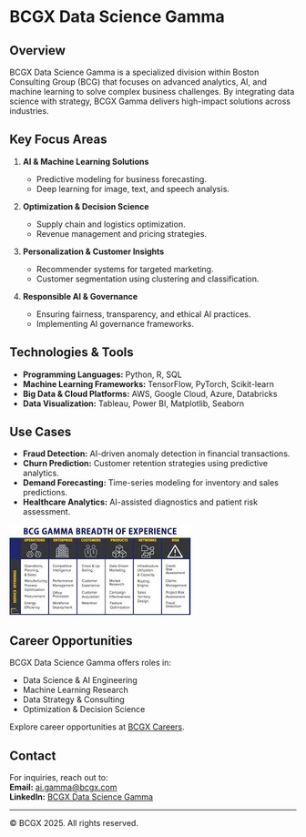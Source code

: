 # BCGX Data Science Gamma

## Overview
BCGX Data Science Gamma is a specialized division within Boston Consulting Group (BCG) that focuses on advanced analytics, AI, and machine learning to solve complex business challenges. By integrating data science with strategy, BCGX Gamma delivers high-impact solutions across industries.

## Key Focus Areas
1. **AI & Machine Learning Solutions**  
   - Predictive modeling for business forecasting.  
   - Deep learning for image, text, and speech analysis.  

2. **Optimization & Decision Science**  
   - Supply chain and logistics optimization.  
   - Revenue management and pricing strategies.  

3. **Personalization & Customer Insights**  
   - Recommender systems for targeted marketing.  
   - Customer segmentation using clustering and classification.  

4. **Responsible AI & Governance**  
   - Ensuring fairness, transparency, and ethical AI practices.  
   - Implementing AI governance frameworks.  

## Technologies & Tools
- **Programming Languages:** Python, R, SQL  
- **Machine Learning Frameworks:** TensorFlow, PyTorch, Scikit-learn  
- **Big Data & Cloud Platforms:** AWS, Google Cloud, Azure, Databricks  
- **Data Visualization:** Tableau, Power BI, Matplotlib, Seaborn  

## Use Cases
- **Fraud Detection:** AI-driven anomaly detection in financial transactions.  
- **Churn Prediction:** Customer retention strategies using predictive analytics.  
- **Demand Forecasting:** Time-series modeling for inventory and sales predictions.  
- **Healthcare Analytics:** AI-assisted diagnostics and patient risk assessment.  


![](https://github.com/Lucky-akash321/BCG-X-Data-Science/blob/main/bcgx%20gamma.jpeg)


## Career Opportunities
BCGX Data Science Gamma offers roles in:  
- Data Science & AI Engineering  
- Machine Learning Research  
- Data Strategy & Consulting  
- Optimization & Decision Science  

Explore career opportunities at [BCGX Careers](https://careers.bcg.com/).

## Contact
For inquiries, reach out to:  
**Email:** ai.gamma@bcgx.com  
**LinkedIn:** [BCGX Data Science Gamma](https://www.linkedin.com/company/bcgx)  

---  
© BCGX 2025. All rights reserved.
